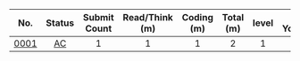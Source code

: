 |                      No.                       |                            Status                            | Submit Count | Read/Think (m) | Coding (m) | Total (m) | level | By Yourself? | Topic |
| :--------------------------------------------: | :----------------------------------------------------------: | :----------: | :------------: | :--------: | :-------: | :---: | :----------: | :---: |
| [0001](https://leetcode.com/problems/two-sum/) | [AC](https://github.com/a1779748/RSP/blob/main/LeetCode/README.md) |      1       |       1        |     1      |     2     |   1   |     Yes      | Array |



